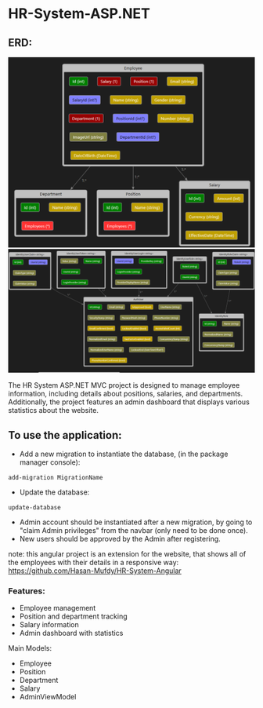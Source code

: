 # HR-System-ASP.NET

## ERD:
![ERD image](ERD1.png)
![ERD image](ERD2.png)

The HR System ASP.NET MVC project is designed to manage employee information, including details about positions, salaries, and departments. Additionally, the project features an admin dashboard that displays various statistics about the website.

## To use the application:
- Add a new migration to instantiate the database, (in the package manager console):
```
add-migration MigrationName
```
- Update the database:
```
update-database
```

- Admin account should be instantiated after a new migration, by going to "claim Admin privileges" from the navbar (only need to be done once).
- New users should be approved by the Admin after registering.

note: this angular project is an extension for the website, that shows all of the employees with their details in a responsive way:
https://github.com/Hasan-Mufdy/HR-System-Angular

### Features:
- Employee management
- Position and department tracking
- Salary information
- Admin dashboard with statistics

Main Models:
- Employee
- Position
- Department
- Salary
- AdminViewModel



